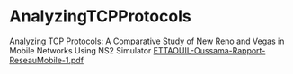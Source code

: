 # AnalyzingTCPProtocols
Analyzing TCP Protocols: A Comparative Study of New Reno and Vegas in Mobile Networks Using NS2 Simulator
[ETTAOUIL-Oussama-Rapport-ReseauMobile-1.pdf](https://github.com/Ettalissimo/Analyzing_TCP_Protocols/files/14250731/ETTAOUIL-Oussama-Rapport-ReseauMobile-1.pdf)
